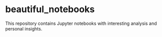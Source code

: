 # beautiful_notebooks
This repository contains Jupyter notebooks with interesting analysis and personal insights.
